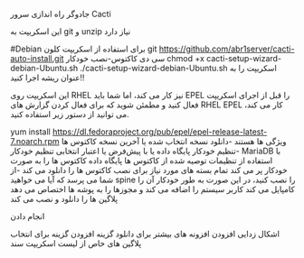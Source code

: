 جادوگر راه اندازی سرور Cacti

این اسکریپت به git و unzip نیاز دارد

#Debian برای استفاده از اسکریپت
کلون git https://github.com/abr1server/cacti-auto-install.git
سی دی کاکتوس-نصب خودکار
chmod +x cacti-setup-wizard-debian-Ubuntu.sh
./cacti-setup-wizard-debian-Ubuntu.sh
اسکریپت را به عنوان ریشه اجرا کنید!!

این اسکریپت روی RHEL نیز کار می کند، اما شما باید EPEL را قبل از اجرای اسکریپت فعال کنید و مطمئن شوید که برای فعال کردن گزارش های RHEL EPEL کار می کند، می توانید از دستور زیر استفاده کنید.

yum install https://dl.fedoraproject.org/pub/epel/epel-release-latest-7.noarch.rpm
ویژگی ها هستند
-دانلود نسخه انتخاب شده یا آخرین نسخه کاکتوس ها
-تنظیم خودکار پایگاه داده یا با پیش‌فرض یا اعتبار انتخابی
تنظیم خودکار MariaDB با استفاده از تنظیمات توصیه شده از کاکتوس ها
پایگاه داده کاکتوس ها را به صورت خودکار پر می کند
تمام بسته های مورد نیاز برای نصب کاکتوس ها را دانلود می کند
-از شما می پرسد که آیا می خواهید spine را نصب کنید، در این صورت به طور خودکار آن را کامپایل می کند
کاربر سیستم را اضافه می کند و مجوزها را به پوشه ها اختصاص می دهد
پلاگین ها را دانلود و نصب می کند

انجام دادن

اشکال زدایی افزودن افزونه های بیشتر برای دانلود گزینه
افزودن گزینه برای انتخاب پلاگین های خاص از لیست
اسکریپت سند
